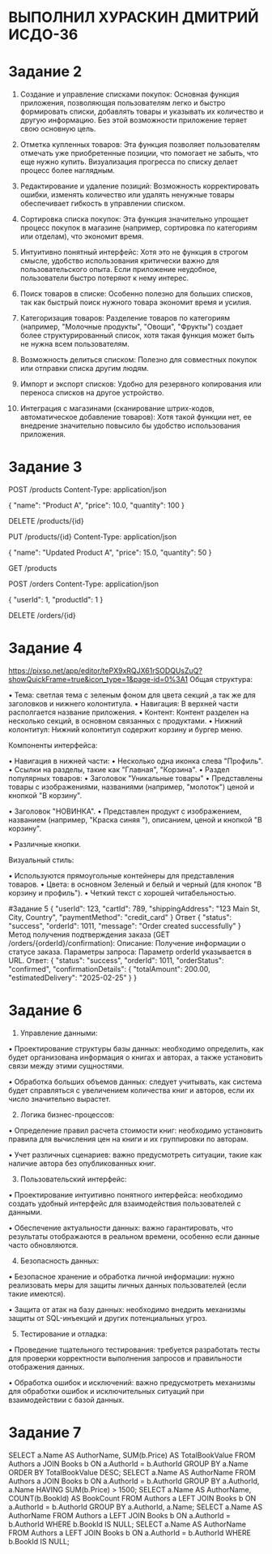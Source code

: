 # ВЫПОЛНИЛ ХУРАСКИН ДМИТРИЙ ИСДО-36

# Задание 2
1. Создание и управление списками покупок: Основная функция приложения, позволяющая пользователям легко и быстро формировать списки, добавлять товары и указывать их количество и другую информацию. Без этой возможности приложение теряет свою основную цель.

2. Отметка купленных товаров: Эта функция позволяет пользователям отмечать уже приобретенные позиции, что помогает не забыть, что еще нужно купить. Визуализация прогресса по списку делает процесс более наглядным.

3. Редактирование и удаление позиций: Возможность корректировать ошибки, изменять количество или удалять ненужные товары обеспечивает гибкость в управлении списком.

4. Сортировка списка покупок: Эта функция значительно упрощает процесс покупок в магазине (например, сортировка по категориям или отделам), что экономит время.

5. Интуитивно понятный интерфейс: Хотя это не функция в строгом смысле, удобство использования критически важно для пользовательского опыта. Если приложение неудобное, пользователи быстро потеряют к нему интерес.

6. Поиск товаров в списке: Особенно полезно для больших списков, так как быстрый поиск нужного товара экономит время и усилия.

7. Категоризация товаров: Разделение товаров по категориям (например, "Молочные продукты", "Овощи", "Фрукты") создает более структурированный список, хотя такая функция может быть не нужна всем пользователям.

8. Возможность делиться списком: Полезно для совместных покупок или отправки списка другим людям.

9. Импорт и экспорт списков: Удобно для резервного копирования или переноса списков на другое устройство.

10. Интеграция с магазинами (сканирование штрих-кодов, автоматическое добавление товаров): Хотя такой функции нет, ее внедрение значительно повысило бы удобство использования приложения.


# Задание 3
    
POST /products
Content-Type: application/json

{
  "name": "Product A",
  "price": 10.0,
  "quantity": 100
}


DELETE /products/{id}


PUT /products/{id}
Content-Type: application/json

{
  "name": "Updated Product A",
  "price": 15.0,
  "quantity": 50
}


GET /products


POST /orders
Content-Type: application/json

{
  "userId": 1,
  "productId": 1
}


DELETE /orders/{id}
# Задание 4 
https://pixso.net/app/editor/tePX9xRQJX61rSODQUsZuQ?showQuickFrame=true&icon_type=1&page-id=0%3A1
Общая структура:

•  Тема: светлая тема с зеленым фоном для цвета секций ,а так же для заголовков и нижнего колонтитула.
•  Навигация: В верхней части располгается название приложения.
•  Контент: Контент разделен на несколько секций, в основном связанных с продуктами.
•  Нижний колонтитул: Нижний колонтитул содержит корзину и бургер меню.

Компоненты интерфейса:

•  Навигация в нижней части:
  •  Несколько одна иконка слева "Профиль".
  •  Ссылки на разделы, такие как "Главная", "Корзина".
•  Раздел популярных товаров:
  •  Заголовок "Уникальные товары"
  •  Представлены товары с изображениями, названиями (например, "молоток") ценой и кнопкой "В корзину".

  •  Заголовок "НОВИНКА".
  •  Представлен продукт с изображением, названием (например, "Краска синяя "), описанием, ценой и кнопкой "В корзину".

  •  Различные кнопки.

Визуальный стиль:

•  Используются прямоугольные контейнеры для представления товаров.
•  Цвета: в основном Зеленый и белый  и черный (для кнопок "В корзину и профиль").
•  Четкий текст с хорошей читабельностью.

#Задание 5
  {
    "userId": 123,
    "cartId": 789,
    "shippingAddress": "123 Main St, City, Country",
    "paymentMethod": "credit_card"
  }
  Ответ
  {
    "status": "success",
    "orderId": 1011,
    "message": "Order created successfully"
  }
  Метод получения подтверждения заказа (GET /orders/{orderId}/confirmation): Описание: Получение информации о статусе заказа. Параметры запроса: Параметр orderId указывается в URL. Ответ:
    {
    "status": "success",
    "orderId": 1011,
    "orderStatus": "confirmed",
    "confirmationDetails": {
      "totalAmount": 200.00,
      "estimatedDelivery": "2025-02-25"
    }
  }

# Задание 6

1. Управление данными:

• Проектирование структуры базы данных: необходимо определить, как будет организована информация о книгах и авторах, а также установить связи между этими сущностями.

• Обработка больших объемов данных: следует учитывать, как система будет справляться с увеличением количества книг и авторов, если их число значительно вырастет.

2. Логика бизнес-процессов:

• Определение правил расчета стоимости книг: необходимо установить правила для вычисления цен на книги и их группировки по авторам.

• Учет различных сценариев: важно предусмотреть ситуации, такие как наличие автора без опубликованных книг.

3. Пользовательский интерфейс:

• Проектирование интуитивно понятного интерфейса: необходимо создать удобный интерфейс для взаимодействия пользователей с данными.

• Обеспечение актуальности данных: важно гарантировать, что результаты отображаются в реальном времени, особенно если данные часто обновляются.

4. Безопасность данных:

• Безопасное хранение и обработка личной информации: нужно реализовать меры для защиты личных данных пользователей (если такие имеются).

• Защита от атак на базу данных: необходимо внедрить механизмы защиты от SQL-инъекций и других потенциальных угроз.

5. Тестирование и отладка:

• Проведение тщательного тестирования: требуется разработать тесты для проверки корректности выполнения запросов и правильности отображения данных.

• Обработка ошибок и исключений: важно предусмотреть механизмы для обработки ошибок и исключительных ситуаций при взаимодействии с базой данных.
  
# Задание 7

SELECT a.Name AS AuthorName, SUM(b.Price) AS TotalBookValue 
FROM Authors a 
JOIN Books b ON a.AuthorId = b.AuthorId 
GROUP BY a.Name 
ORDER BY TotalBookValue DESC;
SELECT a.Name AS AuthorName 
FROM Authors a 
JOIN Books b ON a.AuthorId = b.AuthorId 
GROUP BY a.AuthorId, a.Name 
HAVING SUM(b.Price) > 1500;
SELECT a.Name AS AuthorName, COUNT(b.BookId) AS BookCount 
FROM Authors a 
LEFT JOIN Books b ON a.AuthorId = b.AuthorId 
GROUP BY a.AuthorId, a.Name;
SELECT a.Name AS AuthorName 
FROM Authors a 
LEFT JOIN Books b ON a.AuthorId = b.AuthorId 
WHERE b.BookId IS NULL;
SELECT a.Name AS AuthorName 
FROM Authors a 
LEFT JOIN Books b ON a.AuthorId = b.AuthorId 
WHERE b.BookId IS NULL;

